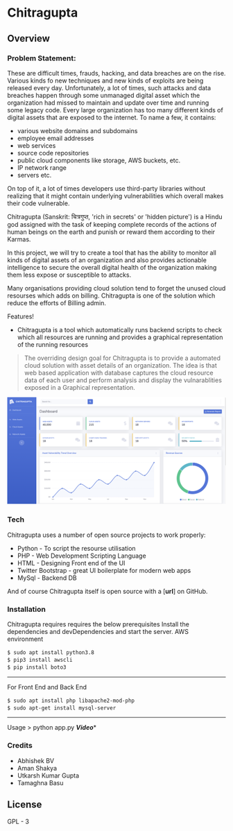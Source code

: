 
# Chitragupta

## Overview
### Problem Statement:
These are difficult times, frauds, hacking, and data breaches are on the rise. Various kinds fo new techniques and new kinds of exploits are being released every day. Unfortunately, a lot of times, such attacks and data breaches happen through some unmanaged digital asset which the organization had missed to maintain and update over time and running some legacy code. Every large organization has too many different kinds of digital assets that are exposed to the internet. To name a few, it contains:
- various website domains and subdomains
- employee email addresses
- web services
- source code repositories
- public cloud components like storage, AWS buckets, etc.
- IP network range
- servers etc.

On top of it, a lot of times developers use third-party libraries without realizing that it might contain underlying vulnerabilities which overall makes their code vulnerable. 

Chitragupta (Sanskrit: चित्रगुप्त, 'rich in secrets' or 'hidden picture') is a Hindu god assigned with the task of keeping complete records of the actions of human beings on the earth and punish or reward them according to their Karmas. 

In this project, we will try to create a tool that has the ability to monitor all kinds of digital assets of an organization and also provides actionable intelligence to secure the overall digital health of the organization making them less expose or susceptible to attacks.

Many organisations providing cloud solution tend to forget the unused cloud resourses which adds on billing. Chitragupta is one of the solution which reduce the efforts of Billing admin.

Features!

  - Chitragupta is a tool which automatically runs backend scripts to check which all resources are running and provides a graphical representation of the running resources


> The overriding design goal for Chitragupta is to provide a automated cloud solution with asset details of an organization. The idea is that web based application with database captures the cloud resource data of each user and perform analysis and display the vulnarablities exposed in a Graphical representation.

![](https://github.com/titanlambda/chitragupta/blob/master/demo.png)

### Tech

Chitragupta uses a number of open source projects to work properly:

* Python - To script the resourse utilisation
* PHP - Web Development Scripting Language  
* HTML - Designing Front end of the UI
* Twitter Bootstrap - great UI boilerplate for modern web apps
* MySql - Backend DB


And of course Chitragupta itself is open source with a [**url**]
 on GitHub.

### Installation

Chitragupta requires requires the below prerequisites 
Install the dependencies and devDependencies and start the server.
AWS environment 
```sh
$ sudo apt install python3.8
$ pip3 install awscli
$ pip install boto3
```
*******************************
For Front End and Back End 
```sh
$ sudo apt install php libapache2-mod-php
$ sudo apt-get install mysql-server
```
*******************************
Usage
    > python app.py
    *****Video******


### Credits

 - Abhishek BV
 - Aman Shakya
 - Utkarsh Kumar Gupta
 - Tamaghna Basu

License
----
GPL - 3